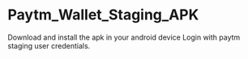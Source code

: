 # Paytm_Wallet_Staging_APK

Download and install the apk in your android device 
Login with paytm staging user credentials.

